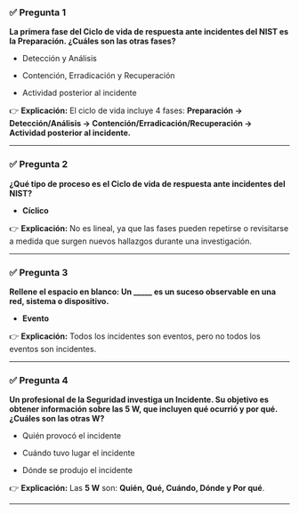 
### ✅ Pregunta 1

**La primera fase del Ciclo de vida de respuesta ante incidentes del NIST es la Preparación. ¿Cuáles son las otras fases?**

- Detección y Análisis
    
- Contención, Erradicación y Recuperación
    
- Actividad posterior al incidente
    

👉 **Explicación:** El ciclo de vida incluye 4 fases: **Preparación → Detección/Análisis → Contención/Erradicación/Recuperación → Actividad posterior al incidente.**

---

### ✅ Pregunta 2

**¿Qué tipo de proceso es el Ciclo de vida de respuesta ante incidentes del NIST?**

- **Cíclico**
    

👉 **Explicación:** No es lineal, ya que las fases pueden repetirse o revisitarse a medida que surgen nuevos hallazgos durante una investigación.

---

### ✅ Pregunta 3

**Rellene el espacio en blanco: Un _____ es un suceso observable en una red, sistema o dispositivo.**

- **Evento**
    

👉 **Explicación:** Todos los incidentes son eventos, pero no todos los eventos son incidentes.

---

### ✅ Pregunta 4

**Un profesional de la Seguridad investiga un Incidente. Su objetivo es obtener información sobre las 5 W, que incluyen qué ocurrió y por qué. ¿Cuáles son las otras W?**

- Quién provocó el incidente
    
- Cuándo tuvo lugar el incidente
    
- Dónde se produjo el incidente
    

👉 **Explicación:** Las **5 W** son: **Quién, Qué, Cuándo, Dónde y Por qué**.

---
